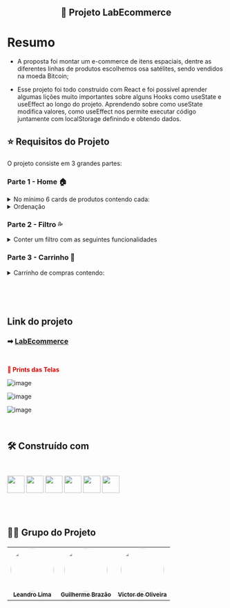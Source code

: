 <h2 align="center">
    <br>
    <p align="center" style="font-weight: bold;"> 🚀 Projeto LabEcommerce
<p>
</h2>

<h1>Resumo</h1>

- A proposta foi montar um e-commerce de itens espaciais, dentre as diferentes linhas de produtos escolhemos osa satélites, sendo vendidos na moeda Bitcoin;
 
- Esse projeto foi todo construido com React e foi possivel aprender algumas lições muito importantes sobre alguns Hooks como useState e useEffect ao longo do projeto. Aprendendo sobre como useState modifica valores, como useEffect nos permite executar código juntamente com localStorage definindo e obtendo dados.

<h2>
    <p style="font-weight: bold;">⭐ Requisitos do Projeto</p>
</h2>

O projeto consiste em 3 grandes partes:

### Parte 1 - Home 🏠
<details> 
<summary>No mínimo 6 cards de produtos contendo cada:</summary>

- Imagem do produto

- Nome do produto

- Valor do produto

- Botão que permita adicioná-los ao carrinho

- Mostrar todos os produtos
</details>
<details>
<summary>Ordenação</summary>

- Possibilidade de ordenar todos os produtos por ordem crescente

- Possibilidade de ordenar todos os produtos por ordem decrescente

- Possibilidade de ordenar juntamente com o Filtro
</details>

### Parte 2 - Filtro  💦
<details>
<summary>Conter um filtro com as seguintes funcionalidades</summary>

- Poder Filtrar um produto por valor mínimo

- Poder Filtrar um produto por valor máximo

- Poder Filtrar um produto pelo nome do produto

- Poder Filtrar um produto com os três filtros simultâneos (valor mínimo + valor máximo + nome do produto )
</details>

### Parte 3 -  Carrinho  🛒
<details>
<summary>Carrinho de compras contendo:</summary>
    
- Todos os produtos que foram comprados

- A quantidade de cada produto comprado

- Possibilidade de Remover o produto

- Mostrar o valor total dos produtos corretamente

- Possibilidade de salvar os valores das compras, mesmo quando recarrega a página
</details>
<br/>


<h2>
    <br>
    <p style="font-weight: bold;"> Link do projeto</p>
</h2>

 ### ➡  [LabEcommerce](http://foregoing-taste.surge.sh/)

 <br>
    <p style="color: #D30404; font-weight: bold;"> 📸 Prints das Telas</p>
</h2>

![image](https://user-images.githubusercontent.com/96210622/204017595-4aa94573-81fd-4ee8-99ff-58722f30d69d.png)

![image](https://user-images.githubusercontent.com/96210622/204017661-35e4d2ef-c737-4eb5-8011-f73985e1c66c.png)

![image](https://user-images.githubusercontent.com/96210622/204017787-49da7318-b697-4095-8b53-a0e156068bb9.png)



<br>

## 🛠️ Construído com
<br>
<p>
<img witdh="40px" height="40px" src="https://raw.githubusercontent.com/styled-components/brand/master/styled-components.png">
<img witdh="40px" height="40px" src="https://upload.wikimedia.org/wikipedia/commons/thumb/a/a7/React-icon.svg/1200px-React-icon.svg.png"> 
<img witdh="40px" height="40px" src="https://user-images.githubusercontent.com/98292838/163856370-844eb1b7-11f6-48cd-abec-21c1da4b38b4.png">
<img witdh="40px" height="40px" src="https://user-images.githubusercontent.com/98292838/163856432-c20873d2-9b31-412e-92e9-a1f6c609b40c.png">
<img witdh="40px" height="40px" src="https://user-images.githubusercontent.com/98292838/163856484-18282144-9061-42ee-9691-66c6454b362f.png">
<img witdh="40px" height="40px" src="https://user-images.githubusercontent.com/98292838/163856535-00dbc8fe-e415-4fa3-8d81-50975fb8839c.png">
</p>

<h2>
    <br>
    <p style="font-weight: bold;">👨‍💻 Grupo do Projeto</p>
</h2>

<table>
  <tr>
       <td align="center"><a href="https://github.com/leeoliima"><img style="border-radius: 50%;" src="https://avatars.githubusercontent.com/u/96210622?v=4" width="100px;" alt=""/><br /><sub><b>Leandro Lima</b></sub></a><br /></td> 
    <td align="center"><a href="https://github.com/brazaoo"><img style="border-radius: 50%;" src="https://avatars.githubusercontent.com/u/102330950?v=4" width="100px;" alt=""/><br /><sub><b>Guilherme Brazão</b></sub></a><br /></td>
     <td align="center"><a href="https://github.com/vmotta95"><img style="border-radius: 50%;" src="https://avatars.githubusercontent.com/u/102388553?v=4" width="100px;" alt=""/><br /><sub><b>Victor de Oliveira</b></sub></a><br /></td> 
   
  </tr>
</table>

